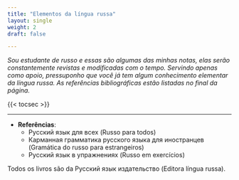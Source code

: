 ```yaml
---
title: "Elementos da língua russa"
layout: single
weight: 2
draft: false

---
```


*Sou estudante de russo e essas são algumas das minhas notas, elas serão constantemente revistas e modificadas com o tempo. Servindo apenas como apoio, pressuponho que você já tem algum conhecimento elementar da língua russa. As referências bibliográficas estão listadas no final da página.*

{{< tocsec >}}

----

- **Referências**: 
  - Русский язык для всех (Russo para todos)
  - Карманная грамматика русского языка для иностранцев (Gramática do russo para estrangeiros)
  - Русский язык в упражнениях (Russo em exercícios)

Todos os livros são da Русский язык издательство (Editora língua russa).
